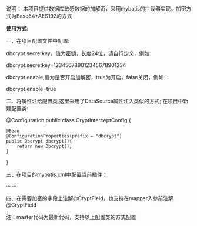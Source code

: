 说明：
本项目提供数据库敏感数据的加解密，采用mybatis的拦截器实现。加密方式为Base64+AES192的方式

**使用方式:**

一、在项目配置文件中配置:

dbcrypt.secretkey，值为密钥，长度24位，请自行定义，例如:

dbcrypt.secretkey=123456789012345678901234

dbcrypt.enable,值为是否开启加解密，true为开启，false关闭，例如：

dbcrypt.enable=true

二、将属性注给配置类,这里采用了DataSource属性注入类似的方式;
在项目中新建配置类:

@Configuration
public class CryptInterceptConfig {

    @Bean
    @ConfigurationProperties(prefix = "dbcrypt")
    public Dbcrypt dbcrypt(){
        return new Dbcrypt();
    }

}

三、在项目的mybatis.xml中配置当前插件：

···<plugins>
        <plugin interceptor="intercept.crypt.CryptInterceptor"/>
</plugins>···

四、在需要加密的字段上注解@CryptField，也支持在mapper入参前注解@CryptField


注：master代码为最新代码，支持以上配置类的方式配置
